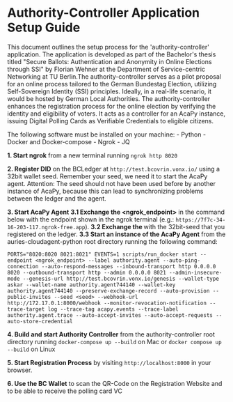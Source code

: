 # Authority-Controller Application Setup Guide

This document outlines the setup process for the 'authority-controller' application. The application is developed as part of the Bachelor's thesis titled "Secure Ballots: Authentication and Anonymity in Online Elections through SSI" by Florian Wehner at the Department of Service-centric Networking at TU Berlin.The authority-controller serves as a pilot proposal for an online process tailored to the German Bundestag Election, utilizing Self-Sovereign Identity (SSI) principles. Ideally, in a real-life scenario, it would be hosted by German Local Authorities. The authority-controller enhances the registration process for the online election by verifying the identity and eligibility of voters. It acts as a controller for an AcaPy instance, issuing Digital Polling Cards as Verifiable Credentials to eligible citizens.

The following software must be installed on your machine:
    - Python
    - Docker and Docker-compose
    - Ngrok
    - JQ

**1. Start ngrok** from a new terminal running `ngrok http 8020`

**2. Register DID** on the BCLedger at `http://test.bcovrin.vonx.io/` using a 32bit wallet seed. Remember your seed, we need it to start the AcaPy agent. Attention: The seed should not have been used before by another instance of AcaPy, because this can lead to synchronizing problems between the ledger and the agent.

**3. Start AcaPy Agent**
     **3.1 Exchange the <ngrok_endpoint>** in the command below with the endpoint shown in the ngrok terminal (e.g.: `https://7f7c-34-16-203-117.ngrok-free.app`).
     **3.2 Exchange the <seed>** with the 32bit-seed that you registered on the ledger.
     **3.3 Start an instance of the AcaPy Agent** from the auries-cloudagent-python root directory running the following command:

`PORTS="8020:8020 8021:8021" EVENTS=1 scripts/run_docker start --endpoint <ngrok_endpoint> --label authority.agent --auto-ping-connection --auto-respond-messages --inbound-transport http 0.0.0.0 8020 --outbound-transport http --admin 0.0.0.0 8021 --admin-insecure-mode --genesis-url http://test.bcovrin.vonx.io/genesis --wallet-type askar --wallet-name authority.agent744140 --wallet-key authority.agent744140 --preserve-exchange-record --auto-provision --public-invites --seed <seed> --webhook-url http://172.17.0.1:8000/webhook --monitor-revocation-notification --trace-target log --trace-tag acapy.events --trace-label authority.agent.trace --auto-accept-invites --auto-accept-requests --auto-store-credential`

**4. Build and start Authority Controller** from the authority-controller root directory running `docker-compose up --build` on Mac or `docker compose up --build` on Linux

**5. Start Registration Process** by visiting `http://localhost:8000` in your browser.

**6. Use the BC Wallet** to scan the QR-Code on the Registration Website and to be able to receive the polling card VC